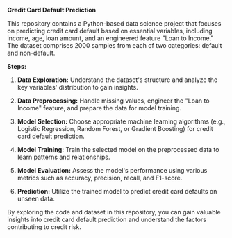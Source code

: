 **Credit Card Default Prediction**

This repository contains a Python-based data science project that focuses on predicting credit card default based on essential variables, including income, age, loan amount, and an engineered feature "Loan to Income." The dataset comprises 2000 samples from each of two categories: default and non-default.

**Steps:**
1. **Data Exploration:** Understand the dataset's structure and analyze the key variables' distribution to gain insights.

2. **Data Preprocessing:** Handle missing values, engineer the "Loan to Income" feature, and prepare the data for model training.

3. **Model Selection:** Choose appropriate machine learning algorithms (e.g., Logistic Regression, Random Forest, or Gradient Boosting) for credit card default prediction.

4. **Model Training:** Train the selected model on the preprocessed data to learn patterns and relationships.

5. **Model Evaluation:** Assess the model's performance using various metrics such as accuracy, precision, recall, and F1-score.

6. **Prediction:** Utilize the trained model to predict credit card defaults on unseen data.

By exploring the code and dataset in this repository, you can gain valuable insights into credit card default prediction and understand the factors contributing to credit risk.